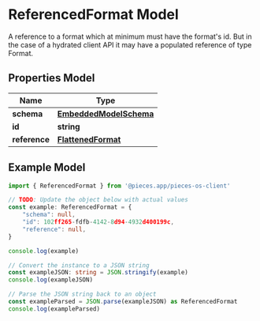 
# ReferencedFormat Model

A reference to a format which at minimum must have the format\'s id. But in the case of a hydrated client API it may have a populated reference of type Format.

## Properties Model

Name | Type
------------ | -------------
**schema** | [**EmbeddedModelSchema**](EmbeddedModelSchema)
**id** | **string**
**reference** | [**FlattenedFormat**](FlattenedFormat)

## Example Model

```typescript
import { ReferencedFormat } from '@pieces.app/pieces-os-client'

// TODO: Update the object below with actual values
const example: ReferencedFormat = {
    "schema": null,
    "id": 102ff265-fdfb-4142-8d94-4932d400199c,
    "reference": null,
}

console.log(example)

// Convert the instance to a JSON string
const exampleJSON: string = JSON.stringify(example)
console.log(exampleJSON)

// Parse the JSON string back to an object
const exampleParsed = JSON.parse(exampleJSON) as ReferencedFormat
console.log(exampleParsed)
```


